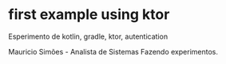 # first example using ktor
Esperimento de kotlin, gradle, ktor, autentication

Mauricio Simões - Analista de Sistemas
Fazendo experimentos.